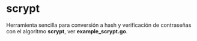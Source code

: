 # scrypt
Herramienta sencilla para conversión a hash y verificación de contraseñas con el algoritmo **scrypt**, ver **example_scrypt.go**.
